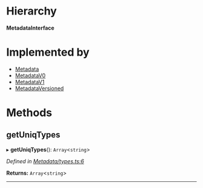 

# Hierarchy

**MetadataInterface**

# Implemented by

* [Metadata](../classes/_metadata_index_.metadata.md)
* [MetadataV0](../classes/_metadata_v0_index_.metadatav0.md)
* [MetadataV1](../classes/_metadata_v1_index_.metadatav1.md)
* [MetadataVersioned](../classes/_metadata_metadataversioned_.metadataversioned.md)

# Methods

<a id="getuniqtypes"></a>

##  getUniqTypes

▸ **getUniqTypes**(): `Array`<`string`>

*Defined in [Metadata/types.ts:6](https://github.com/polkadot-js/api/blob/0ef15dc/packages/types/src/Metadata/types.ts#L6)*

**Returns:** `Array`<`string`>

___

